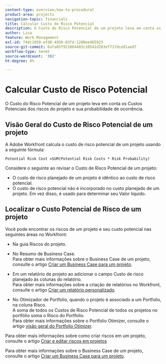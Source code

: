 ```yaml
---
content-type: overview;how-to-procedural
product-area: projects
navigation-topic: financials
title: Calcular Custo de Risco Potencial
description: O Custo do Risco Potencial de um projeto leva em conta os Custos Potenciais dos riscos do projeto e sua probabilidade de ocorrência.
author: Lisa
feature: Work Management
exl-id: f4dc1950-efd8-4936-83fd-1280ee465923
source-git-commit: 6afa65f921864403c10541d283ef717dce81aed7
workflow-type: tm+mt
source-wordcount: '302'
ht-degree: 0%

---
```


# Calcular Custo de Risco Potencial

O Custo do Risco Potencial de um projeto leva em conta os Custos Potenciais dos riscos do projeto e sua probabilidade de ocorrência.

## Visão Geral do Custo de Risco Potencial de um projeto

A Adobe Workfront calcula o custo de risco potencial de um projeto usando a seguinte fórmula:

```
Potential Risk Cost =SUM(Potential Risk Costs * Risk Probability)
```

Considere o seguinte ao revisar o Custo de Risco Potencial de um projeto:

* O custo de risco planejado de um projeto é idêntico ao custo de risco potencial.
* O custo de risco potencial não é incorporado no custo planejado de um projeto. Em vez disso, é usado para determinar seu Valor líquido.

## Localizar o Custo Potencial de Risco de um projeto

Você pode encontrar os riscos de um projeto e seu custo potencial nas seguintes áreas no Workfront:

* Na guia Riscos do projeto.
* No Resumo de Business Case.\
  Para obter mais informações sobre o Business Case de um projeto, consulte o artigo [Criar um Business Case para um projeto](../../../manage-work/projects/define-a-business-case/create-business-case.md).
* Em um relatório de projeto ao adicionar o campo Custo de risco planejado às colunas do relatório.\
  Para obter mais informações sobre a criação de relatórios no Workfront, consulte o artigo [Criar um relatório personalizado](../../../reports-and-dashboards/reports/creating-and-managing-reports/create-custom-report.md).

* No Otimizador de Portfolio, quando o projeto é associado a um Portfolio, na coluna Risco.\
  A soma de todos os Custos de Risco Potencial de todos os projetos no portfólio soma o Risco do Portfolio.\
  Para obter mais informações sobre o Portfolio Otimizer, consulte o artigo [visão geral do Portfolio Otimizer](../../../manage-work/portfolios/portfolio-optimizer/portfolio-optimizer-overview.md).

Para obter mais informações sobre como criar riscos em um projeto, consulte o artigo [Criar e editar riscos em projetos](../../../manage-work/projects/define-a-business-case/create-edit-risks-on-projects.md)

Para obter mais informações sobre o Business Case de um projeto, consulte o artigo [Criar um Business Case para um projeto](../../../manage-work/projects/define-a-business-case/create-business-case.md).
